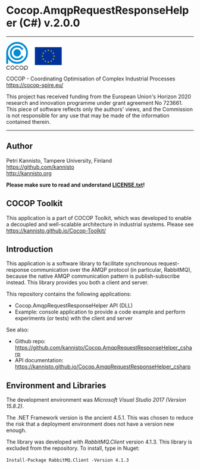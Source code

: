 
Cocop.AmqpRequestResponseHelper (C#) v.2.0.0
============================================

---

<img src="logos.png" alt="COCOP and EU" style="display:block;margin-right:auto" />

COCOP - Coordinating Optimisation of Complex Industrial Processes  
https://cocop-spire.eu/

This project has received funding from the European Union's Horizon 2020
research and innovation programme under grant agreement No 723661. This piece
of software reflects only the authors' views, and the Commission is not
responsible for any use that may be made of the information contained therein.

---


Author
------

Petri Kannisto, Tampere University, Finland  
https://github.com/kannisto  
http://kannisto.org

**Please make sure to read and understand [LICENSE.txt](./LICENSE.txt)!**


COCOP Toolkit
-------------

This application is a part of COCOP Toolkit, which was developed to enable a
decoupled and well-scalable architecture in industrial systems. Please see
https://kannisto.github.io/Cocop-Toolkit/


Introduction
------------

This application is a software library to facilitate synchronous
request-response communication over the AMQP protocol (in particular,
RabbitMQ), because the native AMQP communication pattern is publish-subscribe
instead. This library provides you both a client and server.

This repository contains the following applications:

* Cocop.AmqpRequestResponseHelper API (DLL)
* Example: console application to provide a code example and perform
experiments (or tests) with the client and server

See also:

* Github repo: https://github.com/kannisto/Cocop.AmqpRequestResponseHelper_csharp
* API documentation: https://kannisto.github.io/Cocop.AmqpRequestResponseHelper_csharp


Environment and Libraries
-------------------------

The development environment was _Microsoft Visual Studio 2017 (Version 15.8.2)_.

The .NET Framework version is the ancient 4.5.1. This was chosen to reduce the
risk that a deployment environment does not have a version new enough.

The library was developed with _RabbitMQ.Client_ version 4.1.3. This library is
excluded from the repository. To install, type in Nuget:

```Install-Package RabbitMQ.Client -Version 4.1.3```

